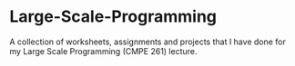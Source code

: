 # Large-Scale-Programming
A collection of worksheets, assignments and projects that I have done for my Large Scale Programming (CMPE 261) lecture.
